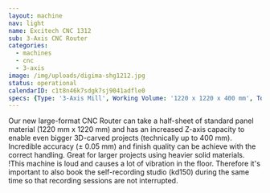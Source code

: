 ```yaml
---
layout: machine
nav: light
name: Excitech CNC 1312
sub: 3-Axis CNC Router
categories:
  - machines
  - cnc
  - 3-axis
image: /img/uploads/digima-shg1212.jpg
status: operational
calendarID: c1t8n46k7sdgk7sj9041adfle0
specs: {Type: '3-Axis Mill', Working Volume: '1220 x 1220 x 400 mm', Tool Dia.: '1-12 mm', Materials: 'Hardwood, Plywood, MDF, Acrylic, Polyurethane Block (SikaBlock), Extruded Polystyrene Foam', File Formats: '.dxf, .pdf, .svg, .stl', Software: 'Fusion 360, Rhino -> Vcarve, Mach3'}
---
```


Our new large-format CNC Router can take a half-sheet of standard panel material (1220 mm x 1220 mm) and has an increased Z-axis capacity to enable even bigger 3D-carved projects (technically up to 400 mm). Incredible accuracy (± 0.05 mm) and finish quality can be achieve with the correct handling. Great for larger projects using heavier solid materials.
!This machine is loud and causes a lot of vibration in the floor. Therefore it's important to also book the self-recording studio (kd150) during the same time so that recording sessions are not interrupted. 
